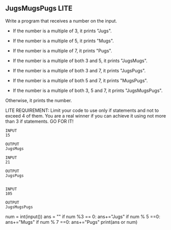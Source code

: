 ## JugsMugsPugs LITE
Write a program that receives a number on the input.
  - If the number is a multiple of 3, it prints "Jugs". 
  - If the number is a multiple of 5, it prints "Mugs".
  - If the number is a multiple of 7, it prints "Pugs".

  - If the number is a multiple of both 3 and 5, it prints "JugsMugs".
  - If the number is a multiple of both 3 and 7, it prints "JugsPugs".
  - If the number is a multiple of both 5 and 7, it prints "MugsPugs".
  - If the number is a multiple of both 3, 5 and 7, it prints "JugsMugsPugs".

Otherwise, it prints the number.

LITE REQUIREMENT:
Limit your code to use only if statements and not to exceed 4 of them. 
You are a real winner if you can achieve it using not more than 3 if statements.
GO FOR IT! 
```
INPUT 
15

OUTPUT
JugsMugs

INPUT 
21

OUTPUT
JugsPugs


INPUT 
105

OUTPUT 
JugsMugsPugs
```
num = int(input())
ans = ""
if num %3 == 0:
  ans+="Jugs"
if num % 5 ==0:
  ans+="Mugs"
if num % 7 ==0:
  ans+="Pugs"
print(ans or num)


